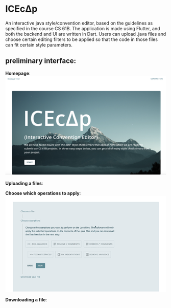 # ICEcΔp
 An interactive java style/convention editor, based on the guidelines as specified in the course CS 61B.
 The application is made using Flutter, and both the backend and UI are written in Dart. 
 Users can upload .java files and choose certain editing filters to be applied so that the code in those files can fit certain style parameters. 
 
 ## preliminary interface:
 
 **Homepage**: 
  ![](src/components/assets/homepage.png)
 
 **Uploading a files**: 
 
 **Choose which operations to apply**: 
  ![](src/components/assets/choosing-operations.gif)
 
 **Downloading a file**: 
